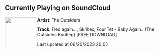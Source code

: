 ## Currently Playing on SoundCloud

[<img align="left" width="100" src="https://i1.sndcdn.com/artworks-uSbNUg3XOyuc9Ivl-ax90tw-t500x500.jpg">](https://soundcloud.com/theoutsidersdnb/baby-again-bootleg)

**Artist**: The Outsiders 

**Track**: Fred again..., Skrillex, Four Tet - Baby Again.. (The Outsiders Bootleg) [FREE DOWNLOAD]

Last updated at 06/20/2023 20:06

